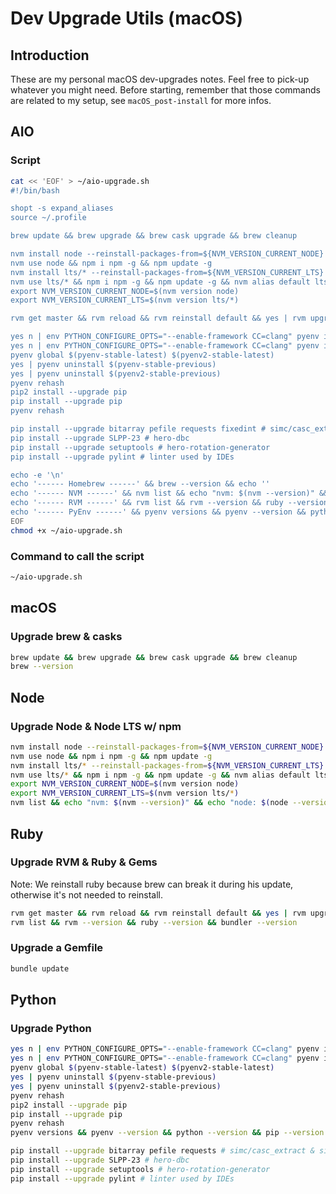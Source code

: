 # Dev Upgrade Utils (macOS)

## Introduction
These are my personal macOS dev-upgrades notes. Feel free to pick-up whatever you might need.
Before starting, remember that those commands are related to my setup, see `macOS_post-install` for more infos.

## AIO

### Script
```bash
cat << 'EOF' > ~/aio-upgrade.sh
#!/bin/bash

shopt -s expand_aliases
source ~/.profile

brew update && brew upgrade && brew cask upgrade && brew cleanup

nvm install node --reinstall-packages-from=${NVM_VERSION_CURRENT_NODE}
nvm use node && npm i npm -g && npm update -g
nvm install lts/* --reinstall-packages-from=${NVM_VERSION_CURRENT_LTS}
nvm use lts/* && npm i npm -g && npm update -g && nvm alias default lts/*
export NVM_VERSION_CURRENT_NODE=$(nvm version node)
export NVM_VERSION_CURRENT_LTS=$(nvm version lts/*)

rvm get master && rvm reload && rvm reinstall default && yes | rvm upgrade default && rvm use default && gem update

yes n | env PYTHON_CONFIGURE_OPTS="--enable-framework CC=clang" pyenv install $(pyenv-stable-latest)
yes n | env PYTHON_CONFIGURE_OPTS="--enable-framework CC=clang" pyenv install $(pyenv2-stable-latest)
pyenv global $(pyenv-stable-latest) $(pyenv2-stable-latest)
yes | pyenv uninstall $(pyenv-stable-previous)
yes | pyenv uninstall $(pyenv2-stable-previous)
pyenv rehash
pip2 install --upgrade pip
pip install --upgrade pip
pyenv rehash

pip install --upgrade bitarray pefile requests fixedint # simc/casc_extract & simc/dbc_extract
pip install --upgrade SLPP-23 # hero-dbc
pip install --upgrade setuptools # hero-rotation-generator
pip install --upgrade pylint # linter used by IDEs

echo -e '\n'
echo '------ Homebrew ------' && brew --version && echo ''
echo '------ NVM ------' && nvm list && echo "nvm: $(nvm --version)" && echo "node: $(node --version)" && echo "npm: $(npm --version)" && echo ''
echo '------ RVM ------' && rvm list && rvm --version && ruby --version && bundler --version && echo ''
echo '------ PyEnv ------' && pyenv versions && pyenv --version && python --version && pip --version && python2 --version && pip2 --version && echo ''
EOF
chmod +x ~/aio-upgrade.sh
```

### Command to call the script
```bash
~/aio-upgrade.sh
```

## macOS

### Upgrade brew & casks
```bash
brew update && brew upgrade && brew cask upgrade && brew cleanup
brew --version
```

## Node

### Upgrade Node & Node LTS w/ npm
```bash
nvm install node --reinstall-packages-from=${NVM_VERSION_CURRENT_NODE}
nvm use node && npm i npm -g && npm update -g
nvm install lts/* --reinstall-packages-from=${NVM_VERSION_CURRENT_LTS}
nvm use lts/* && npm i npm -g && npm update -g && nvm alias default lts/*
export NVM_VERSION_CURRENT_NODE=$(nvm version node)
export NVM_VERSION_CURRENT_LTS=$(nvm version lts/*)
nvm list && echo "nvm: $(nvm --version)" && echo "node: $(node --version)" && echo "npm: $(npm --version)"
```

## Ruby

### Upgrade RVM & Ruby & Gems
Note: We reinstall ruby because brew can break it during his update, otherwise it's not needed to reinstall.
```bash
rvm get master && rvm reload && rvm reinstall default && yes | rvm upgrade default && rvm use default && gem update
rvm list && rvm --version && ruby --version && bundler --version
```

### Upgrade a Gemfile
```bash
bundle update
```

## Python

### Upgrade Python
```bash
yes n | env PYTHON_CONFIGURE_OPTS="--enable-framework CC=clang" pyenv install $(pyenv-stable-latest)
yes n | env PYTHON_CONFIGURE_OPTS="--enable-framework CC=clang" pyenv install $(pyenv2-stable-latest)
pyenv global $(pyenv-stable-latest) $(pyenv2-stable-latest)
yes | pyenv uninstall $(pyenv-stable-previous)
yes | pyenv uninstall $(pyenv2-stable-previous)
pyenv rehash
pip2 install --upgrade pip
pip install --upgrade pip
pyenv rehash
pyenv versions && pyenv --version && python --version && pip --version && python2 --version && pip2 --version

pip install --upgrade bitarray pefile requests # simc/casc_extract & simc/dbc_extract
pip install --upgrade SLPP-23 # hero-dbc
pip install --upgrade setuptools # hero-rotation-generator
pip install --upgrade pylint # linter used by IDEs
```
